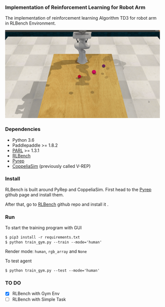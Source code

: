 ### Implementation of Reinforcement Learning  for Robot Arm

The implementation of reinforcement learning Algorithm TD3 for robot arm in RLBench Environment.

![](imgs/rlbench_gym.gif)

### Dependencies

- Python 3.6
- Paddlepaddle >= 1.8.2
- [PARL](https://github.com/PaddlePaddle/PARL) >= 1.3.1
- [RLBench](https://github.com/stepjam/RLBench)
- [Pyrep](https://github.com/stepjam/PyRep)
- [CoppeliaSim](http://www.coppeliarobotics.com/) (previously called V-REP)

### Install
RLBench is built around PyRep and CoppeliaSim. First head to the [Pyrep](https://github.com/stepjam/PyRep) github page and install them.

After that, go to [RLBench](https://github.com/stepjam/RLBench) github repo and install it .

### Run

To start  the training program with GUI

```
$ pip3 install -r requirements.txt
$ python train_gym.py --train --mode='human'
```

Render mode: `human`, `rgb_array` and `None`

To test agent

```
$ python train_gym.py --test --mode='human'
```

### TO DO

- [x]  RLBench with Gym Env
- [ ]  RLBench with Simple Task